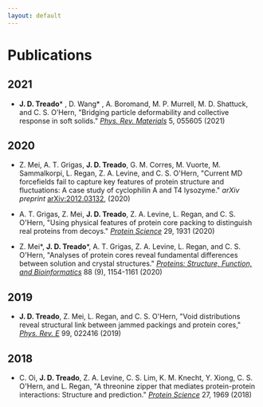 ```yaml
---
layout: default
---
```


# Publications

## 2021

* **J. D. Treado**\* , D. Wang\* , A. Boromand, M. P. Murrell, M. D. Shattuck, and C. S. O’Hern, "Bridging particle deformability and collective response in soft solids." [*Phys. Rev. Materials*](https://journals.aps.org/prmaterials/abstract/10.1103/PhysRevMaterials.5.055605) 5, 055605 (2021)

## 2020

* Z. Mei, A. T. Grigas, **J. D. Treado**, G. M. Corres, M. Vuorte, M. Sammalkorpi, L. Regan, Z. A. Levine, and C. S. O'Hern, "Current MD forcefields fail to capture key features of protein structure and fluctuations: A case study of cyclophilin A and T4 lysozyme." *arXiv preprint* [arXiv:2012.03132](https://arxiv.org/abs/2012.03132), (2020)

* A. T. Grigas, Z. Mei, **J. D. Treado**, Z. A. Levine, L. Regan, and C. S. O'Hern, "Using physical features of protein core packing to distinguish real proteins from decoys." [*Protein Science*](https://onlinelibrary.wiley.com/doi/full/10.1002/pro.3914) 29, 1931 (2020)

* Z. Mei\*, **J. D. Treado**\*, A. T. Grigas, Z. A. Levine, L. Regan, and C. S. O'Hern, "Analyses of protein cores reveal fundamental differences between solution and crystal structures." [*Proteins: Structure, Function, and Bioinformatics*](https://onlinelibrary.wiley.com/doi/full/10.1002/prot.25884) 88 (9), 1154-1161 (2020)

## 2019

* **J. D. Treado**, Z. Mei, L. Regan, and C. S. O'Hern, "Void distributions reveal structural link between jammed packings and protein cores," [*Phys. Rev. E*](https://journals.aps.org/pre/abstract/10.1103/PhysRevE.99.022416) 99, 022416 (2019) 

## 2018

* C. Oi, **J. D. Treado**, Z. A. Levine, C. S. Lim, K. M. Knecht, Y. Xiong, C. S. O'Hern, and L. Regan, "A threonine zipper that mediates protein-protein interactions: Structure and prediction." [*Protein Science*](https://onlinelibrary.wiley.com/doi/full/10.1002/pro.3505) 27, 1969 (2018)
